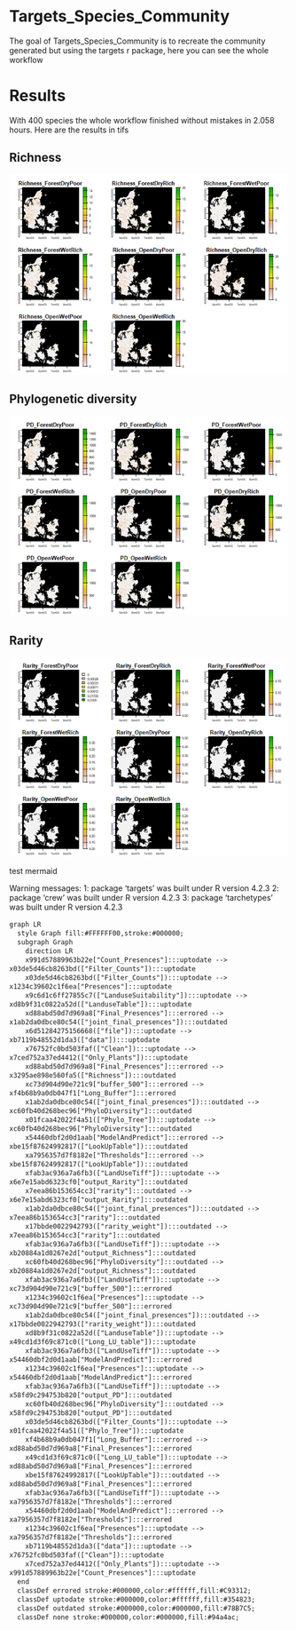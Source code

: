 
<!-- README.md is generated from README.Rmd. Please edit that file -->

# Targets_Species_Community

<!-- badges: start -->
<!-- badges: end -->

The goal of Targets_Species_Community is to recreate the community
generated but using the targets r package, here you can see the whole
workflow

# Results

With 400 species the whole workflow finished without mistakes in 2.058
hours. Here are the results in tifs

## Richness

![](README_files/figure-gfm/richnessplot-1.png)<!-- -->

## Phylogenetic diversity

![](README_files/figure-gfm/PDsplot-1.png)<!-- -->

## Rarity

![](README_files/figure-gfm/Raritysplot-1.png)<!-- -->

test mermaid

Warning messages: 1: package ‘targets’ was built under R version 4.2.3
2: package ‘crew’ was built under R version 4.2.3 3: package
‘tarchetypes’ was built under R version 4.2.3

``` {mermaid}
graph LR
  style Graph fill:#FFFFFF00,stroke:#000000;
  subgraph Graph
    direction LR
    x991d57889963b22e["Count_Presences"]:::uptodate --> x03de5d46cb8263bd(["Filter_Counts"]):::uptodate
    x03de5d46cb8263bd(["Filter_Counts"]):::uptodate --> x1234c39602c1f6ea["Presences"]:::uptodate
    x9c6d1c6ff27855c7(["LanduseSuitability"]):::uptodate --> xd8b9f31c0822a52d(["LanduseTable"]):::uptodate
    xd88abd50d7d969a8["Final_Presences"]:::errored --> x1ab2da0dbce80c54(["joint_final_presences"]):::outdated
    x6d51284275156668(["file"]):::uptodate --> xb7119b48552d1da3(["data"]):::uptodate
    x76752fc0bd503faf(["Clean"]):::uptodate --> x7ced752a37ed4412(["Only_Plants"]):::uptodate
    xd88abd50d7d969a8["Final_Presences"]:::errored --> x3295ae898e560fa5(["Richness"]):::outdated
    xc73d904d90e721c9["buffer_500"]:::errored --> xf4b68b9a0db047f1["Long_Buffer"]:::errored
    x1ab2da0dbce80c54(["joint_final_presences"]):::outdated --> xc60fb40d268bec96["PhyloDiversity"]:::outdated
    x01fcaa42022f4a51(["Phylo_Tree"]):::uptodate --> xc60fb40d268bec96["PhyloDiversity"]:::outdated
    x54460dbf2d0d1aab["ModelAndPredict"]:::errored --> xbe15f87624992817(["LookUpTable"]):::outdated
    xa7956357d7f8182e["Thresholds"]:::errored --> xbe15f87624992817(["LookUpTable"]):::outdated
    xfab3ac936a7a6fb3(["LandUseTiff"]):::uptodate --> x6e7e15abd6323cf0["output_Rarity"]:::outdated
    x7eea86b153654cc3["rarity"]:::outdated --> x6e7e15abd6323cf0["output_Rarity"]:::outdated
    x1ab2da0dbce80c54(["joint_final_presences"]):::outdated --> x7eea86b153654cc3["rarity"]:::outdated
    x17bbde0022942793(["rarity_weight"]):::outdated --> x7eea86b153654cc3["rarity"]:::outdated
    xfab3ac936a7a6fb3(["LandUseTiff"]):::uptodate --> xb20884a1d0267e2d["output_Richness"]:::outdated
    xc60fb40d268bec96["PhyloDiversity"]:::outdated --> xb20884a1d0267e2d["output_Richness"]:::outdated
    xfab3ac936a7a6fb3(["LandUseTiff"]):::uptodate --> xc73d904d90e721c9["buffer_500"]:::errored
    x1234c39602c1f6ea["Presences"]:::uptodate --> xc73d904d90e721c9["buffer_500"]:::errored
    x1ab2da0dbce80c54(["joint_final_presences"]):::outdated --> x17bbde0022942793(["rarity_weight"]):::outdated
    xd8b9f31c0822a52d(["LanduseTable"]):::uptodate --> x49cd1d3f69c871c0(["Long_LU_table"]):::uptodate
    xfab3ac936a7a6fb3(["LandUseTiff"]):::uptodate --> x54460dbf2d0d1aab["ModelAndPredict"]:::errored
    x1234c39602c1f6ea["Presences"]:::uptodate --> x54460dbf2d0d1aab["ModelAndPredict"]:::errored
    xfab3ac936a7a6fb3(["LandUseTiff"]):::uptodate --> x58fd9c294753b820["output_PD"]:::outdated
    xc60fb40d268bec96["PhyloDiversity"]:::outdated --> x58fd9c294753b820["output_PD"]:::outdated
    x03de5d46cb8263bd(["Filter_Counts"]):::uptodate --> x01fcaa42022f4a51(["Phylo_Tree"]):::uptodate
    xf4b68b9a0db047f1["Long_Buffer"]:::errored --> xd88abd50d7d969a8["Final_Presences"]:::errored
    x49cd1d3f69c871c0(["Long_LU_table"]):::uptodate --> xd88abd50d7d969a8["Final_Presences"]:::errored
    xbe15f87624992817(["LookUpTable"]):::outdated --> xd88abd50d7d969a8["Final_Presences"]:::errored
    xfab3ac936a7a6fb3(["LandUseTiff"]):::uptodate --> xa7956357d7f8182e["Thresholds"]:::errored
    x54460dbf2d0d1aab["ModelAndPredict"]:::errored --> xa7956357d7f8182e["Thresholds"]:::errored
    x1234c39602c1f6ea["Presences"]:::uptodate --> xa7956357d7f8182e["Thresholds"]:::errored
    xb7119b48552d1da3(["data"]):::uptodate --> x76752fc0bd503faf(["Clean"]):::uptodate
    x7ced752a37ed4412(["Only_Plants"]):::uptodate --> x991d57889963b22e["Count_Presences"]:::uptodate
  end
  classDef errored stroke:#000000,color:#ffffff,fill:#C93312;
  classDef uptodate stroke:#000000,color:#ffffff,fill:#354823;
  classDef outdated stroke:#000000,color:#000000,fill:#78B7C5;
  classDef none stroke:#000000,color:#000000,fill:#94a4ac;
```
